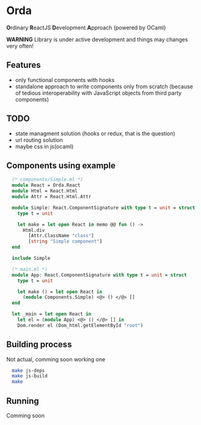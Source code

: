 # Orda

**O**rdinary **R**eactJS **D**evelopment **A**pproach (powered by OCaml)

**WARNING** Library is under active development and things may changes very often!

## Features

- only functional components with hooks
- standalone approach to write components only from scratch (because of tedious interoperability with JavaScript objects from third party components)

## TODO

- state managment solution (hooks or redux, that is the question)
- url routing solution
- maybe css in js(ocaml)

## Components using example

```ocaml
  (* components/Simple.ml *)
  module React = Orda.React
  module Html = React.Html
  module Attr = React.Html.Attr

  module Simple: React.ComponentSignature with type t = unit = struct
    type t = unit

    let make = let open React in memo @@ fun () ->
      Html.div
        [Attr.ClassName "class"]
        [string "Simple component"]
  end

  include Simple

  (* main.ml *)
  module App: React.ComponentSignature with type t = unit = struct
    type t = unit

    let make () = let open React in
      (module Components.Simple) <@> () </@> []
  end

  let _main = let open React in
    let el = (module App) <@> () </@> [] in
    Dom.render el (Dom_html.getElementById "root")
```

## Building process

Not actual, comming soon working one

```sh
  make js-deps
  make js-build
  make
```

## Running

Comming soon
